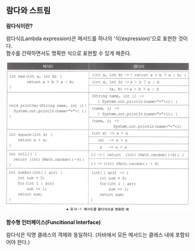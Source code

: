 ## 람다와 스트림

**람다식이란?**

람다식(Lambda expression)은 메서드를 하나의 '식(expression)'으로 표현한 것이다.</br>
함수를 간략하면서도 명확한 식으로 표현할 수 있게 해준다.

<img src="/src/me/study/lambda_stream/img/img-1.png" width="500px;">

**함수형 인터페이스(Funcitional Interface)**

람다식은 익명 클래스의 객체와 동일하다. (자바에서 모든 메서드는 클래스 내에 포함되어야 한다.)
